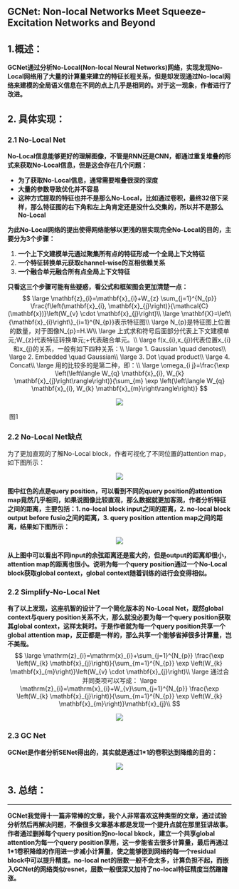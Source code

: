 ## ****GCNet: Non-local Networks Meet Squeeze-Excitation Networks and Beyond****

## 1.概述：

**GCNet通过分析No-Local(Non-local Neural Networks)网络，实现发现No-Local网络用了大量的计算量来建立的特征长程关系，但是却发现通过No-local网络来建模的全局语义信息在不同的点上几乎是相同的。对于这一现象，作者进行了改进。**




## 2. 具体实现：

### 2.1 No-Local Net

**No-Local信息能够更好的理解图像，不管是RNN还是CNN，都通过重复堆叠的形式来获取No-Local信息，但是这会存在几个问题：**

- **为了获取No-Local信息，通常需要堆叠很深的深度**
- **大量的参数导致优化并不容易**
- **这种方式提取的特征也并不是那么No-Local，比如通过卷积，最终32倍下采样，那么特征图的右下角和左上角肯定还是没什么交集的，所以并不是那么No-Local**

**为此No-Local网络的提出使得网络能够以更浅的层实现完全No-Local的目的，主要分为3个步骤：**

1. **一个上下文建模单元通过聚集所有点的特征形成一个全局上下文特征**
2. **一个特征转换单元获取channel-wise的互相依赖关系**
3. **一个融合单元融合所有点全局上下文特征**

**只看这三个步骤可能有些疑惑，看公式和框架图会更加清楚一点：**
$$
\large \mathbf{z}_{i}=\mathbf{x}_{i}+W_{z} \sum_{j=1}^{N_{p}} \frac{f\left(\mathbf{x}_{i}, \mathbf{x}_{j}\right)}{\mathcal{C}(\mathbf{x})}\left(W_{v} \cdot \mathbf{x}_{j}\right)\\
\large \mathbf{X}=\left\{\mathbf{x}_{i}\right\}_{i=1}^{N_{p}}表示特征图\\
\large N_{p}是特征图上位置的数量，对于图像N_{p}=H.W\\
\large 上式求和符号后面部分代表上下文建模单元;W_{z}代表特征转换单元;+代表融合单元。\\
\large f(x_{i},x_{j})代表位置x_{i}和x_{j}的关系，一般有如下四种关系：\\
\large 1. Gaussian \quad denotes\\
\large 2. Embedded \quad Gaussian\\
\large 3. Dot \quad product\\
\large 4.  Concat\\
\large 用的比较多的是第二种，即：\\
\large \omega_{i j}=\frac{\exp \left(\left\langle W_{q} \mathbf{x}_{i}, W_{k} \mathbf{x}_{j}\right\rangle\right)}{\sum_{m} \exp \left(\left\langle W_{q} \mathbf{x}_{i}, W_{k} \mathbf{x}_{m}\right\rangle\right)}
$$


<div align=center>
<img src="https://note.youdao.com/yws/api/personal/file/WEB7f026814cf57f27dd61682a5efa09213?method=download&shareKey=6a5f72bb67d68d882e6f230eaeb6cc19"/>
</div>

​                                                                                                                                          图1

### 2.2 No-Local Net缺点

为了更加直观的了解No-Local block，作者可视化了不同位置的attention map，如下图所示：

<div align=center>
<img src="https://note.youdao.com/yws/api/personal/file/WEBa09430bbb44e001246ec8ef8ef5bedc3?method=download&shareKey=1aafbf23684a5b21166123ccfa24d3fe"/>
</div>

**图中红色的点是query position，可以看到不同的query position的attention map竟然几乎相同，如果说图像比较直观，那么数据就更加客观，作者分析特征之间的距离，主要包括：1. no-local block input之间的距离，2. no-local block output before fusio之间的距离，3. query position attention map之间的距离，结果如下图所示：**

<div align=center>
<img src="https://note.youdao.com/yws/api/personal/file/WEB749a1a6ec3022c6857706c9d3cc6a582?method=download&shareKey=2b5952e3baafc9bc29049281cda00ea9"/>
</div>



**从上图中可以看出不同input的余弦距离还是蛮大的，但是output的距离却很小，attention map的距离也很小。说明为每一个query position通过一个No-Local block获取global context，global context随着训练的进行会变得相似。**

### 2.2 Simplify-No-Local Net

**有了以上发现，这座机智的设计了一个简化版本的 No-Local Net，既然global context与query position关系不大，那么就没必要为每一个query position获取其global context，这样太耗时。于是作者就为每一个query position共享一个global attention map，反正都是一样的，那么共享一个能够省掉很多计算量，岂不美哉。**
$$
\large \mathrm{z}_{i}=\mathrm{x}_{i}+\sum_{j=1}^{N_{p}} \frac{\exp \left(W_{k} \mathbf{x}_{j}\right)}{\sum_{m=1}^{N_{p}} \exp \left(W_{k} \mathbf{x}_{m}\right)}\left(W_{v} \cdot \mathbf{x}_{j}\right)\\
\large 通过合并同类项可以写成：
\large \mathrm{z}_{i}=\mathrm{x}_{i}+W_{v}\sum_{j=1}^{N_{p}} \frac{\exp \left(W_{k} \mathbf{x}_{j}\right)}{\sum_{m=1}^{N_{p}} \exp \left(W_{k} \mathbf{x}_{m}\right)}\mathbf{x}_{j}\\
$$

<div align=center>
<img src="https://note.youdao.com/yws/api/personal/file/WEBc91b46baab7e8dcecfc549765e32ae02?method=download&shareKey=d8c47d10680a0dc61f1c22977fe2ffab"/>
</div>

### 2.3 GC Net

**GCNet是作者分析SENet得出的，其实就是通过1*1的卷积达到降维的目的：**

<div align=center>
<img src="https://note.youdao.com/yws/api/personal/file/WEBa69c4984e01cfdf9d7f6d301e08d35b1?method=download&shareKey=04371a298978302145c6691772a732fb"/>
</div>



## 3. 总结：

****

**GCNet我觉得十一篇非常棒的文章，我个人非常喜欢这种类型的文章，通过试验分析然后再解决问题，不像很多文章基本都是发现一个提升点就在那里狂讲故事。作者通过删掉每个query position的no-local bkock，建立一个共享global attention为每一个query position享用，这一步能省去很多计算量，最后再通过1*1卷积降维的作用进一步减小计算量，使之能够嵌到网络的每一个residual block中可以提升精度。no-local net的层数一般不会太多，计算负担不起，而嵌入GCNet的网络类似resnet，层数一般很深又加持了no-local特征精度当然蹭蹭涨。**